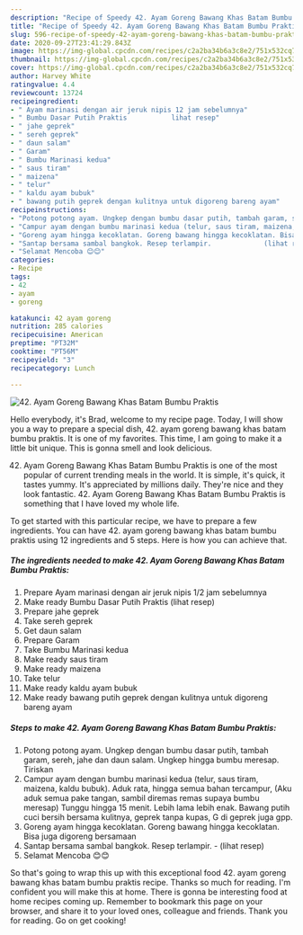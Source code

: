 ```yaml
---
description: "Recipe of Speedy 42. Ayam Goreng Bawang Khas Batam Bumbu Praktis"
title: "Recipe of Speedy 42. Ayam Goreng Bawang Khas Batam Bumbu Praktis"
slug: 596-recipe-of-speedy-42-ayam-goreng-bawang-khas-batam-bumbu-praktis
date: 2020-09-27T23:41:29.843Z
image: https://img-global.cpcdn.com/recipes/c2a2ba34b6a3c8e2/751x532cq70/42-ayam-goreng-bawang-khas-batam-bumbu-praktis-foto-resep-utama.jpg
thumbnail: https://img-global.cpcdn.com/recipes/c2a2ba34b6a3c8e2/751x532cq70/42-ayam-goreng-bawang-khas-batam-bumbu-praktis-foto-resep-utama.jpg
cover: https://img-global.cpcdn.com/recipes/c2a2ba34b6a3c8e2/751x532cq70/42-ayam-goreng-bawang-khas-batam-bumbu-praktis-foto-resep-utama.jpg
author: Harvey White
ratingvalue: 4.4
reviewcount: 13724
recipeingredient:
- " Ayam marinasi dengan air jeruk nipis 12 jam sebelumnya"
- " Bumbu Dasar Putih Praktis           lihat resep"
- " jahe geprek"
- " sereh geprek"
- " daun salam"
- " Garam"
- " Bumbu Marinasi kedua"
- " saus tiram"
- " maizena"
- " telur"
- " kaldu ayam bubuk"
- " bawang putih geprek dengan kulitnya untuk digoreng bareng ayam"
recipeinstructions:
- "Potong potong ayam. Ungkep dengan bumbu dasar putih, tambah garam, sereh, jahe dan daun salam. Ungkep hingga bumbu meresap. Tiriskan"
- "Campur ayam dengan bumbu marinasi kedua (telur, saus tiram, maizena, kaldu bubuk). Aduk rata, hingga semua bahan tercampur, (Aku aduk semua pake tangan, sambil diremas remas supaya bumbu meresap) Tunggu hingga 15 menit. Lebih lama lebih enak. Bawang putih cuci bersih bersama kulitnya, geprek tanpa kupas, G di geprek juga gpp."
- "Goreng ayam hingga kecoklatan. Goreng bawang hingga kecoklatan. Bisa juga digoreng bersamaan"
- "Santap bersama sambal bangkok. Resep terlampir.             (lihat resep)"
- "Selamat Mencoba 😊😊"
categories:
- Recipe
tags:
- 42
- ayam
- goreng

katakunci: 42 ayam goreng 
nutrition: 285 calories
recipecuisine: American
preptime: "PT32M"
cooktime: "PT56M"
recipeyield: "3"
recipecategory: Lunch

---
```



![42. Ayam Goreng Bawang Khas Batam Bumbu Praktis](https://img-global.cpcdn.com/recipes/c2a2ba34b6a3c8e2/751x532cq70/42-ayam-goreng-bawang-khas-batam-bumbu-praktis-foto-resep-utama.jpg)

Hello everybody, it's Brad, welcome to my recipe page. Today, I will show you a way to prepare a special dish, 42. ayam goreng bawang khas batam bumbu praktis. It is one of my favorites. This time, I am going to make it a little bit unique. This is gonna smell and look delicious.



42. Ayam Goreng Bawang Khas Batam Bumbu Praktis is one of the most popular of current trending meals in the world. It is simple, it's quick, it tastes yummy. It's appreciated by millions daily. They're nice and they look fantastic. 42. Ayam Goreng Bawang Khas Batam Bumbu Praktis is something that I have loved my whole life.


To get started with this particular recipe, we have to prepare a few ingredients. You can have 42. ayam goreng bawang khas batam bumbu praktis using 12 ingredients and 5 steps. Here is how you can achieve that.

<!--inarticleads1-->

##### The ingredients needed to make 42. Ayam Goreng Bawang Khas Batam Bumbu Praktis:

1. Prepare  Ayam marinasi dengan air jeruk nipis 1/2 jam sebelumnya
1. Make ready  Bumbu Dasar Putih Praktis           (lihat resep)
1. Prepare  jahe geprek
1. Take  sereh geprek
1. Get  daun salam
1. Prepare  Garam
1. Take  Bumbu Marinasi kedua
1. Make ready  saus tiram
1. Make ready  maizena
1. Take  telur
1. Make ready  kaldu ayam bubuk
1. Make ready  bawang putih geprek dengan kulitnya untuk digoreng bareng ayam




<!--inarticleads2-->

##### Steps to make 42. Ayam Goreng Bawang Khas Batam Bumbu Praktis:

1. Potong potong ayam. Ungkep dengan bumbu dasar putih, tambah garam, sereh, jahe dan daun salam. Ungkep hingga bumbu meresap. Tiriskan
1. Campur ayam dengan bumbu marinasi kedua (telur, saus tiram, maizena, kaldu bubuk). Aduk rata, hingga semua bahan tercampur, (Aku aduk semua pake tangan, sambil diremas remas supaya bumbu meresap) Tunggu hingga 15 menit. Lebih lama lebih enak. Bawang putih cuci bersih bersama kulitnya, geprek tanpa kupas, G di geprek juga gpp.
1. Goreng ayam hingga kecoklatan. Goreng bawang hingga kecoklatan. Bisa juga digoreng bersamaan
1. Santap bersama sambal bangkok. Resep terlampir. -             (lihat resep)
1. Selamat Mencoba 😊😊




So that's going to wrap this up with this exceptional food 42. ayam goreng bawang khas batam bumbu praktis recipe. Thanks so much for reading. I'm confident you will make this at home. There is gonna be interesting food at home recipes coming up. Remember to bookmark this page on your browser, and share it to your loved ones, colleague and friends. Thank you for reading. Go on get cooking!
